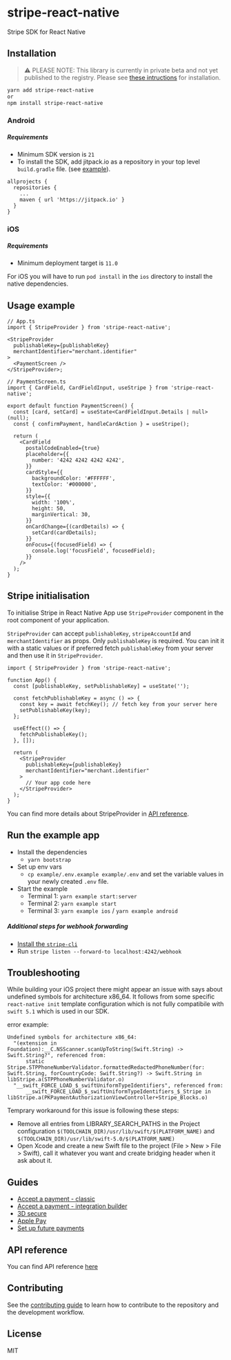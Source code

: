 # stripe-react-native

Stripe SDK for React Native

## Installation

> ⚠️ PLEASE NOTE: This library is currently in private beta and not yet published to the registry. Please see [these intructions](https://github.com/stripe/stripe-react-native/blob/master/CONTRIBUTING.md#install-library-as-local-repository) for installation.

```sh
yarn add stripe-react-native
or
npm install stripe-react-native
```

### Android

##### Requirements

- Minimum SDK version is `21`
- To install the SDK, add jitpack.io as a repository in your top level `build.gradle` file. (see [example](https://github.com/stripe/stripe-react-native/blob/master/example/android/build.gradle)).

```
allprojects {
  repositories {
    ...
    maven { url 'https://jitpack.io' }
  }
}
```

### iOS

##### Requirements

- Minimum deployment target is `11.0`

For iOS you will have to run `pod install` in the `ios` directory to install the native dependencies.

## Usage example

```tsx
// App.ts
import { StripeProvider } from 'stripe-react-native';

<StripeProvider
  publishableKey={publishableKey}
  merchantIdentifier="merchant.identifier"
>
  <PaymentScreen />
</StripeProvider>;

// PaymentScreen.ts
import { CardField, CardFieldInput, useStripe } from 'stripe-react-native';

export default function PaymentScreen() {
  const [card, setCard] = useState<CardFieldInput.Details | null>(null);
  const { confirmPayment, handleCardAction } = useStripe();

  return (
    <CardField
      postalCodeEnabled={true}
      placeholder={{
        number: '4242 4242 4242 4242',
      }}
      cardStyle={{
        backgroundColor: '#FFFFFF',
        textColor: '#000000',
      }}
      style={{
        width: '100%',
        height: 50,
        marginVertical: 30,
      }}
      onCardChange={(cardDetails) => {
        setCard(cardDetails);
      }}
      onFocus={(focusedField) => {
        console.log('focusField', focusedField);
      }}
    />
  );
}
```

## Stripe initialisation

To initialise Stripe in React Native App use `StripeProvider` component in the root component of your application.

`StripeProvider` can accept `publishableKey`, `stripeAccountId` and `merchantIdentifier` as props. Only `publishableKey` is required. You can init it with a static values or if preferred fetch `publishableKey` from your server and then use it in `StripeProvider`.

```tsx
import { StripeProvider } from 'stripe-react-native';

function App() {
  const [publishableKey, setPublishableKey] = useState('');

  const fetchPublishableKey = async () => {
    const key = await fetchKey(); // fetch key from your server here
    setPublishableKey(key);
  };

  useEffect(() => {
    fetchPublishableKey();
  }, []);

  return (
    <StripeProvider
      publishableKey={publishableKey}
      merchantIdentifier="merchant.identifier"
    >
      // Your app code here
    </StripeProvider>
  );
}
```

You can find more details about StripeProvider in [API reference](./docs/api-reference.md#stripeprovider).

## Run the example app

- Install the dependencies
  - `yarn bootstrap`
- Set up env vars
  - `cp example/.env.example example/.env` and set the variable values in your newly created `.env` file.
- Start the example
  - Terminal 1: `yarn example start:server`
  - Terminal 2: `yarn example start`
  - Terminal 3: `yarn example ios` / `yarn example android`

##### Additional steps for webhook forwarding

- [Install the `stripe-cli`](https://stripe.com/docs/stripe-cli)
- Run `stripe listen --forward-to localhost:4242/webhook`

## Troubleshooting

While building your iOS project there might appear an issue with says about undefined symbols for architecture x86_64. It follows from some specific `react-native init` template configuration which is not fully compatibile with `swift 5.1` which is used in our SDK.

error example:

```
Undefined symbols for architecture x86_64:
  "(extension in Foundation):__C.NSScanner.scanUpToString(Swift.String) -> Swift.String?", referenced from:
      static Stripe.STPPhoneNumberValidator.formattedRedactedPhoneNumber(for: Swift.String, forCountryCode: Swift.String?) -> Swift.String in libStripe.a(STPPhoneNumberValidator.o)
  "__swift_FORCE_LOAD_$_swiftUniformTypeIdentifiers", referenced from:
      __swift_FORCE_LOAD_$_swiftUniformTypeIdentifiers_$_Stripe in libStripe.a(PKPaymentAuthorizationViewController+Stripe_Blocks.o)
```

Temprary workaround for this issue is following these steps:

- Remove all entries from LIBRARY_SEARCH_PATHS in the Project configuration
  `$(TOOLCHAIN_DIR)/usr/lib/swift/$(PLATFORM_NAME)` and `$(TOOLCHAIN_DIR)/usr/lib/swift-5.0/$(PLATFORM_NAME)`
- Open Xcode and create a new Swift file to the project (File > New > File > Swift), call it whatever you want and create bridging header when it ask about it.

## Guides

- [Accept a payment - classic](./docs/accept-a-payment.md)
- [Accept a payment - integration builder](./docs/accept-a-payment-integration.md)
- [3D secure](./docs/3d-secure.md)
- [Apple Pay](./docs/apple-pay.md)
- [Set up future payments](./docs/set-up-future-payments.md)

## API reference

You can find API reference [here](./docs/api-reference.md)

## Contributing

See the [contributing guide](CONTRIBUTING.md) to learn how to contribute to the repository and the development workflow.

## License

MIT

